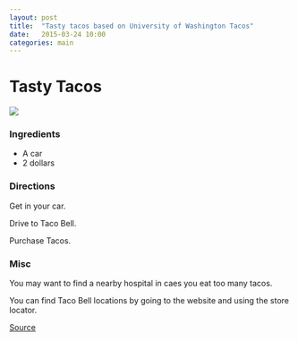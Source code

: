 ```yaml
---
layout: post
title:  "Tasty tacos based on University of Washington Tacos"
date:   2015-03-24 10:00
categories: main
---
```


# Tasty Tacos

![](http://images.wisegeek.com/tacos-on-a-white-plate.jpg)

### Ingredients
* A car
* 2 dollars

### Directions
Get in your car.

Drive to Taco Bell.

Purchase Tacos.

### Misc
You may want to find a nearby hospital in caes you eat too many tacos.

You can find Taco Bell locations by going to the website and using the store locator.

[Source](http://www.tacobell.com/)
